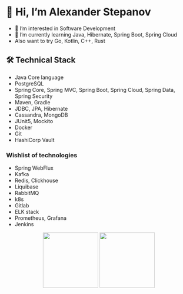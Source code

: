 # 👋 Hi, I’m Alexander Stepanov
- 👀 I’m interested in Software Development
- 🌱 I’m currently learning Java, Hibernate, Spring Boot, Spring Cloud
- Also want to try Go, Kotlin, C++, Rust

## 🛠 Technical Stack
- Java Core language
- PostgreSQL
- Spring Core, Spring MVC, Spring Boot, Spring Cloud, Spring Data, Spring Security
- Maven, Gradle
- JDBC, JPA, Hibernate
- Cassandra, MongoDB
- JUnit5, Mockito
- Docker
- Git
- HashiCorp Vault

### Wishlist of technologies
- Spring WebFlux
- Kafka
- Redis, Clickhouse
- Liquibase
- RabbitMQ
- k8s
- Gitlab
- ELK stack
- Prometheus, Grafana
- Jenkins

<p align='center'>
   <a href="https://github-readme-stats.vercel.app/api?username=AlexanderStepanov05&show_icons=true&count_private=true">
       <img height=150 src="https://github-readme-stats.vercel.app/api?username=AlexanderStepanov05&show_icons=true&count_private=true"/></a>
   <a href="https://github.com/AlexanderStepanov05/github-readme-stats">
      <img height=150 src="https://github-readme-stats.vercel.app/api/top-langs/?username=AlexanderStepanov05&size_weight=0.5&count_weight=0.5&layout=compact"/></a>
</p>

<!---
[![codewars](https://www.codewars.com/users/AlexanderStepanov05/badges/large)](https://www.codewars.com/users/AlexanderStepanov05)

[![Alexander's LeetCode stats](https://leetcode-stats-six.vercel.app/api?username=AlexanderStepanov05)](https://github.com/AlexanderStepanov05/leetcode-stats)

<div align="center" style="margin: 40px 0">
   <a href="https://github.com/AlexanderStepanov05/github-profile-views-counter">
       <img width="175px" src="https://komarev.com/ghpvc/?username=AlexanderStepanov05&color=DE002D">
   </a>
</div>

AlexanderStepanov05/AlexanderStepanov05 is a ✨ special ✨ repository because its `README.md` (this file) appears on your GitHub profile.
You can click the Preview link to take a look at your changes.
--->

